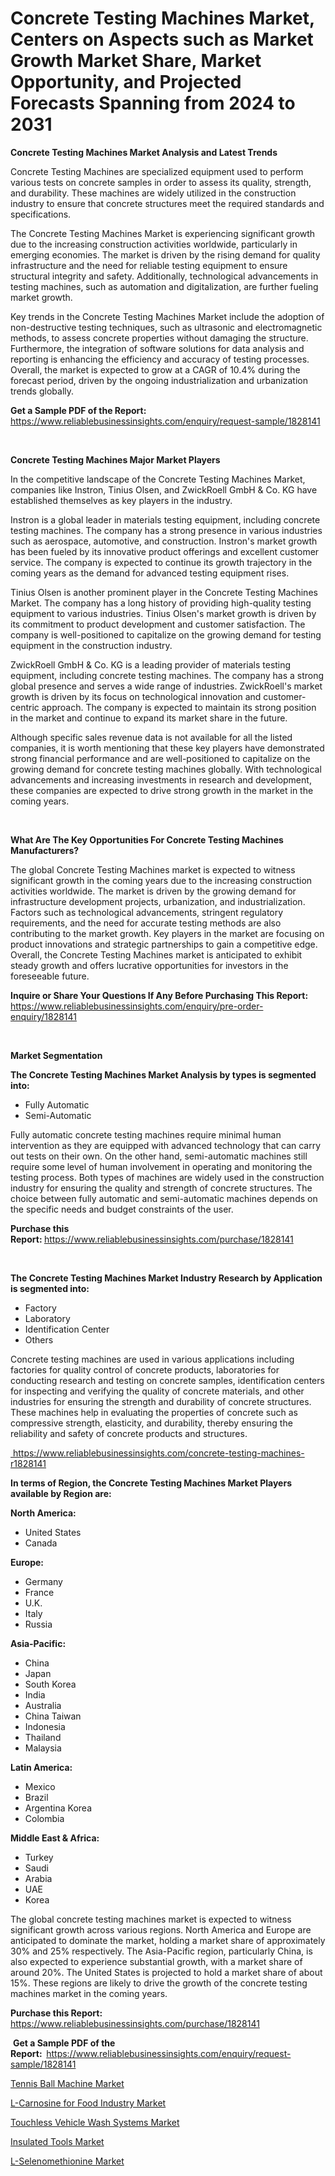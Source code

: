 <p><h1>Concrete Testing Machines Market, Centers on Aspects such as Market Growth Market Share, Market Opportunity, and Projected Forecasts Spanning from 2024 to 2031</h1></p><p><strong>Concrete Testing Machines Market Analysis and Latest Trends</strong></p>
<p><p>Concrete Testing Machines are specialized equipment used to perform various tests on concrete samples in order to assess its quality, strength, and durability. These machines are widely utilized in the construction industry to ensure that concrete structures meet the required standards and specifications.</p><p>The Concrete Testing Machines Market is experiencing significant growth due to the increasing construction activities worldwide, particularly in emerging economies. The market is driven by the rising demand for quality infrastructure and the need for reliable testing equipment to ensure structural integrity and safety. Additionally, technological advancements in testing machines, such as automation and digitalization, are further fueling market growth.</p><p>Key trends in the Concrete Testing Machines Market include the adoption of non-destructive testing techniques, such as ultrasonic and electromagnetic methods, to assess concrete properties without damaging the structure. Furthermore, the integration of software solutions for data analysis and reporting is enhancing the efficiency and accuracy of testing processes. Overall, the market is expected to grow at a CAGR of 10.4% during the forecast period, driven by the ongoing industrialization and urbanization trends globally.</p></p>
<p><strong>Get a Sample PDF of the Report:&nbsp;</strong> <a href="https://www.reliablebusinessinsights.com/enquiry/request-sample/1828141">https://www.reliablebusinessinsights.com/enquiry/request-sample/1828141</a></p>
<p>&nbsp;</p>
<p><strong>Concrete Testing Machines Major Market Players</strong></p>
<p><p>In the competitive landscape of the Concrete Testing Machines Market, companies like Instron, Tinius Olsen, and ZwickRoell GmbH & Co. KG have established themselves as key players in the industry.</p><p>Instron is a global leader in materials testing equipment, including concrete testing machines. The company has a strong presence in various industries such as aerospace, automotive, and construction. Instron's market growth has been fueled by its innovative product offerings and excellent customer service. The company is expected to continue its growth trajectory in the coming years as the demand for advanced testing equipment rises.</p><p>Tinius Olsen is another prominent player in the Concrete Testing Machines Market. The company has a long history of providing high-quality testing equipment to various industries. Tinius Olsen's market growth is driven by its commitment to product development and customer satisfaction. The company is well-positioned to capitalize on the growing demand for testing equipment in the construction industry.</p><p>ZwickRoell GmbH & Co. KG is a leading provider of materials testing equipment, including concrete testing machines. The company has a strong global presence and serves a wide range of industries. ZwickRoell's market growth is driven by its focus on technological innovation and customer-centric approach. The company is expected to maintain its strong position in the market and continue to expand its market share in the future.</p><p>Although specific sales revenue data is not available for all the listed companies, it is worth mentioning that these key players have demonstrated strong financial performance and are well-positioned to capitalize on the growing demand for concrete testing machines globally. With technological advancements and increasing investments in research and development, these companies are expected to drive strong growth in the market in the coming years.</p></p>
<p>&nbsp;</p>
<p><strong>What Are The Key Opportunities For Concrete Testing Machines Manufacturers?</strong></p>
<p><p>The global Concrete Testing Machines market is expected to witness significant growth in the coming years due to the increasing construction activities worldwide. The market is driven by the growing demand for infrastructure development projects, urbanization, and industrialization. Factors such as technological advancements, stringent regulatory requirements, and the need for accurate testing methods are also contributing to the market growth. Key players in the market are focusing on product innovations and strategic partnerships to gain a competitive edge. Overall, the Concrete Testing Machines market is anticipated to exhibit steady growth and offers lucrative opportunities for investors in the foreseeable future.</p></p>
<p><strong>Inquire or Share Your Questions If Any Before Purchasing This Report:</strong> <a href="https://www.reliablebusinessinsights.com/enquiry/pre-order-enquiry/1828141">https://www.reliablebusinessinsights.com/enquiry/pre-order-enquiry/1828141</a></p>
<p>&nbsp;</p>
<p><strong>Market Segmentation</strong></p>
<p><strong>The Concrete Testing Machines Market Analysis by types is segmented into:</strong></p>
<p><ul><li>Fully Automatic</li><li>Semi-Automatic</li></ul></p>
<p><p>Fully automatic concrete testing machines require minimal human intervention as they are equipped with advanced technology that can carry out tests on their own. On the other hand, semi-automatic machines still require some level of human involvement in operating and monitoring the testing process. Both types of machines are widely used in the construction industry for ensuring the quality and strength of concrete structures. The choice between fully automatic and semi-automatic machines depends on the specific needs and budget constraints of the user.</p></p>
<p><strong>Purchase this Report:&nbsp;</strong><a href="https://www.reliablebusinessinsights.com/purchase/1828141">https://www.reliablebusinessinsights.com/purchase/1828141</a></p>
<p>&nbsp;</p>
<p><strong>The Concrete Testing Machines Market Industry Research by Application is segmented into:</strong></p>
<p><ul><li>Factory</li><li>Laboratory</li><li>Identification Center</li><li>Others</li></ul></p>
<p><p>Concrete testing machines are used in various applications including factories for quality control of concrete products, laboratories for conducting research and testing on concrete samples, identification centers for inspecting and verifying the quality of concrete materials, and other industries for ensuring the strength and durability of concrete structures. These machines help in evaluating the properties of concrete such as compressive strength, elasticity, and durability, thereby ensuring the reliability and safety of concrete products and structures.</p></p>
<p><a href="https://www.reliablebusinessinsights.com/concrete-testing-machines-r1828141">&nbsp;https://www.reliablebusinessinsights.com/concrete-testing-machines-r1828141</a></p>
<p><strong>In terms of Region, the Concrete Testing Machines Market Players available by Region are:</strong></p>
<p>
    <p> <strong> North America: </strong>
        <ul>
            <li>United States</li>
            <li>Canada</li>
        </ul>
        </p> 
    <p> <strong> Europe: </strong>
        <ul>
            <li>Germany</li>
            <li>France</li>
            <li>U.K.</li>
            <li>Italy</li>
            <li>Russia</li>
        </ul>
        </p> 
    <p> <strong> Asia-Pacific: </strong>
        <ul>
            <li>China</li>
            <li>Japan</li>
            <li>South Korea</li>
            <li>India</li>
            <li>Australia</li>
            <li>China Taiwan</li>
            <li>Indonesia</li>
            <li>Thailand</li>
            <li>Malaysia</li>
        </ul>
        </p> 
    <p> <strong> Latin America: </strong>
        <ul>
            <li>Mexico</li>
            <li>Brazil</li>
            <li>Argentina Korea</li>
            <li>Colombia</li>
        </ul>
        </p> 
    <p> <strong> Middle East & Africa: </strong>
        <ul>
            <li>Turkey</li>
            <li>Saudi</li>
            <li>Arabia</li>
            <li>UAE</li>
            <li>Korea</li>
        </ul>
    </p>
    </p>
<p><p>The global concrete testing machines market is expected to witness significant growth across various regions. North America and Europe are anticipated to dominate the market, holding a market share of approximately 30% and 25% respectively. The Asia-Pacific region, particularly China, is also expected to experience substantial growth, with a market share of around 20%. The United States is projected to hold a market share of about 15%. These regions are likely to drive the growth of the concrete testing machines market in the coming years.</p></p>
<p><strong>Purchase this Report: </strong><a href="https://www.reliablebusinessinsights.com/purchase/1828141">https://www.reliablebusinessinsights.com/purchase/1828141</a></p>
<p>&nbsp;<strong>Get a Sample PDF of the Report:&nbsp;&nbsp;</strong><a href="https://www.reliablebusinessinsights.com/enquiry/request-sample/1828141">https://www.reliablebusinessinsights.com/enquiry/request-sample/1828141</a></p>
<p><strong></strong></p>
<p><p><a href="https://github.com/bmorecock/Market-Research-Report-List-4/blob/main/tennis-ball-machine-market.md">Tennis Ball Machine Market</a></p><p><a href="https://medium.com/@oliver.rampling568768/global-l-carnosine-for-food-industry-market-focus-on-application-end-use-industry-type-94cee5f92541">L-Carnosine for Food Industry Market</a></p><p><a href="https://issuu.com/reportprime-2/docs/touchless-vehicle-wash-systems-market-size-2030.pp">Touchless Vehicle Wash Systems Market</a></p><p><a href="https://github.com/drzsklfn31/Market-Research-Report-List-1/blob/main/insulated-tools-market.md">Insulated Tools Market</a></p><p><a href="https://medium.com/@colin.dunca43545/an-in-depth-analysis-of-the-global-l-selenomethionine-market-scope-and-its-rapid-growing-13-cagr-9424797f888f">L-Selenomethionine Market</a></p></p>
